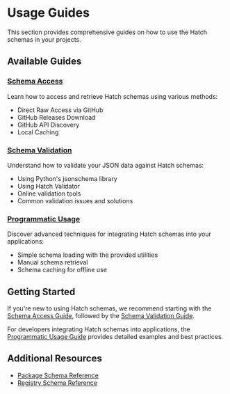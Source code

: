 # Usage Guides

This section provides comprehensive guides on how to use the Hatch schemas in your projects.

## Available Guides

### [Schema Access](access.md)

Learn how to access and retrieve Hatch schemas using various methods:
- Direct Raw Access via GitHub
- GitHub Releases Download
- GitHub API Discovery
- Local Caching

### [Schema Validation](validation.md)

Understand how to validate your JSON data against Hatch schemas:
- Using Python's jsonschema library
- Using Hatch Validator
- Online validation tools
- Common validation issues and solutions

### [Programmatic Usage](programmatic.md)

Discover advanced techniques for integrating Hatch schemas into your applications:
- Simple schema loading with the provided utilities
- Manual schema retrieval
- Schema caching for offline use

## Getting Started

If you're new to using Hatch schemas, we recommend starting with the [Schema Access Guide](access.md), followed by the [Schema Validation Guide](validation.md).

For developers integrating Hatch schemas into applications, the [Programmatic Usage Guide](programmatic.md) provides detailed examples and best practices.

## Additional Resources

- [Package Schema Reference](../package/fields.md)
- [Registry Schema Reference](../registry/fields.md)
